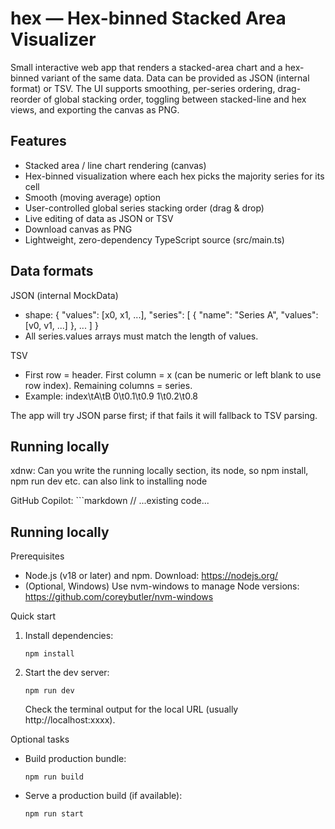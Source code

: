 # hex — Hex-binned Stacked Area Visualizer

Small interactive web app that renders a stacked-area chart and a hex-binned variant of the same data. Data can be provided as JSON (internal format) or TSV. The UI supports smoothing, per-series ordering, drag-reorder of global stacking order, toggling between stacked-line and hex views, and exporting the canvas as PNG.

## Features
- Stacked area / line chart rendering (canvas)
- Hex-binned visualization where each hex picks the majority series for its cell
- Smooth (moving average) option
- User-controlled global series stacking order (drag & drop)
- Live editing of data as JSON or TSV
- Download canvas as PNG
- Lightweight, zero-dependency TypeScript source (src/main.ts)

## Data formats

JSON (internal MockData)
- shape:
  {
    "values": [x0, x1, ...],
    "series": [
      { "name": "Series A", "values": [v0, v1, ...] },
      ...
    ]
  }
- All series.values arrays must match the length of values.

TSV
- First row = header. First column = x (can be numeric or left blank to use row index). Remaining columns = series.
- Example:
  index\tA\tB
  0\t0.1\t0.9
  1\t0.2\t0.8

The app will try JSON parse first; if that fails it will fallback to TSV parsing.

## Running locally

xdnw: Can you write the running locally section, its node, so npm install, npm run dev etc. can also link to installing node

GitHub Copilot: ```markdown
// ...existing code...
## Running locally
Prerequisites
- Node.js (v18 or later) and npm. Download: https://nodejs.org/
- (Optional, Windows) Use nvm-windows to manage Node versions: https://github.com/coreybutler/nvm-windows

Quick start
1. Install dependencies:
   ```
   npm install
   ```
2. Start the dev server:
   ```
   npm run dev
   ```
   Check the terminal output for the local URL (usually http://localhost:xxxx).

Optional tasks
- Build production bundle:
  ```
  npm run build
  ```
- Serve a production build (if available):
  ```
  npm run start
  ```